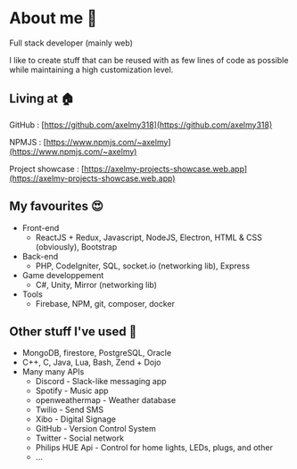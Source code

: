 # About me 👋
Full stack developer (mainly web)

I like to create stuff that can be reused with as few lines of code as possible while maintaining a high customization level.

## Living at 🏠
GitHub : [https://github.com/axelmy318](https://github.com/axelmy318)

NPMJS : [https://www.npmjs.com/~axelmy](https://www.npmjs.com/~axelmy)

Project showcase : [https://axelmy-projects-showcase.web.app](https://axelmy-projects-showcase.web.app)

## My favourites 😍
 - Front-end
   - ReactJS + Redux, Javascript, NodeJS, Electron, HTML & CSS (obviously), Bootstrap
 - Back-end
   - PHP, CodeIgniter, SQL, socket.io (networking lib), Express
 - Game developpement
   - C#, Unity, Mirror (networking lib)
 - Tools
   - Firebase, NPM, git, composer, docker

## Other stuff I've used 👀
 - MongoDB, firestore, PostgreSQL, Oracle
 - C++, C, Java, Lua, Bash, Zend + Dojo
 - Many many APIs 
   - Discord - Slack-like messaging app
   - Spotify - Music app
   - openweathermap - Weather database
   - Twilio - Send SMS
   - Xibo - Digital Signage
   - GitHub - Version Control System
   - Twitter - Social network
   - Philips HUE Api - Control for home lights, LEDs, plugs, and other
   - ...
